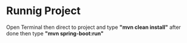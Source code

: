 # Runnig Project
Open Terminal then direct to project and type **"mvn clean install"** after done then type **"mvn spring-boot:run"**
